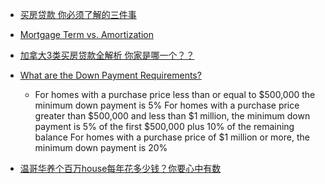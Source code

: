  - [买房贷款 你必须了解的三件事](http://mp.weixin.qq.com/s?__biz=MjM5NjY3MDk2MQ==&mid=209801256&idx=2&sn=a28c189d27ee5cea118462ef2fd68b89&3rd=MzA3MDU4NTYzMw==&scene=6)
 
 - [Mortgage Term vs. Amortization](http://www.ratehub.ca/mortgage-term-vs-amortization)
 
 - [加拿大3类买房贷款全解析 你家是哪一个？？](http://www.aiweibang.com/yuedu/51868890.html)
 
 - [What are the Down Payment Requirements?](https://www.cibc.com/ca/mortgages/buying-first-home/need-for-downpayment.html)
    - For homes with a purchase price less than or equal to $500,000 the minimum down payment is 5%
      For homes with a purchase price greater than $500,000 and less than $1 million, the minimum down payment is 5% of the first $500,000 plus 10% of the remaining balance
      For homes with a purchase price of $1 million or more, the minimum down payment is 20%
      
 - [温哥华养个百万house每年花多少钱？你要心中有数](http://www.bcbay.com/life/house/2016/09/01/440880.html)